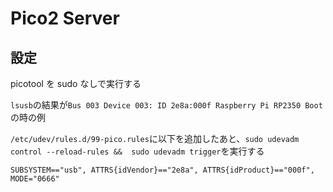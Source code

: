 # Pico2 Server

## 設定

picotool を sudo なしで実行する

`lsusb`の結果が`Bus 003 Device 003: ID 2e8a:000f Raspberry Pi RP2350 Boot`の時の例

`/etc/udev/rules.d/99-pico.rules`に以下を追加したあと、`sudo udevadm control --reload-rules &&  sudo udevadm trigger`を実行する

```plaintext
SUBSYSTEM=="usb", ATTRS{idVendor}=="2e8a", ATTRS{idProduct}=="000f", MODE="0666"
```
